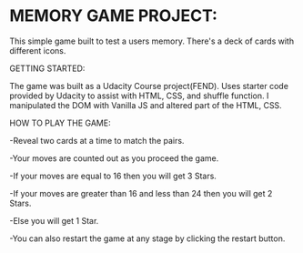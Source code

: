 # MEMORY GAME PROJECT:

This simple game built to test a users memory. There's a deck of cards with different icons.

GETTING STARTED:

The game was built as a Udacity Course project(FEND). Uses starter code provided by Udacity to assist with HTML, CSS, and shuffle function.
I manipulated the DOM with Vanilla JS and altered part of the HTML, CSS.

HOW TO PLAY THE GAME:

-Reveal two cards at a time to match the pairs.

-Your moves are counted out as you proceed the game. 

-If your moves are equal to 16 then you will get 3 Stars.

-If your moves are greater than 16 and less than 24 then you will get 2 Stars.

-Else you will get 1 Star.

-You can also restart the game at any stage by clicking the restart button.